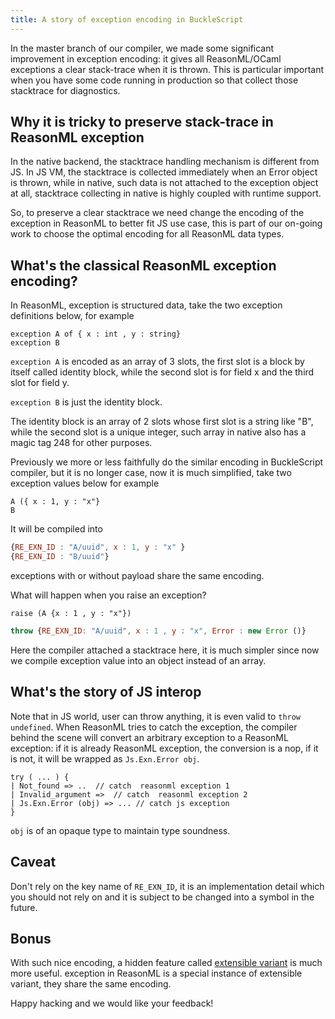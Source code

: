 ```yaml
---
title: A story of exception encoding in BuckleScript
---
```


In the master branch of our compiler, we made some significant improvement in exception encoding: it gives all ReasonML/OCaml exceptions a clear stack-trace when it is thrown. This is particular important when you have some code running in production so that collect those stacktrace for diagnostics.

## Why it is tricky to preserve stack-trace in ReasonML exception

In the native backend, the stacktrace handling mechanism is different from JS. In JS VM, the stacktrace is collected immediately when an Error object is thrown, while in native, such data is not attached to the exception object at all, stacktrace collecting in native is highly coupled with runtime support. 

So, to preserve a clear stacktrace we need change the encoding of the exception in ReasonML to better fit JS use case, this is part of our on-going work to choose the optimal encoding for all ReasonML data types.

## What's the classical ReasonML exception encoding?

In ReasonML, exception is structured data, take the two exception definitions below, for example

```reasonml
exception A of { x : int , y : string}
exception B
```

`exception A` is encoded as an array of 3 slots, the first slot is a block by itself called identity block, while the second slot is for field x and the third slot for field y.

`exception B` is just the identity block.

The identity block is an array of 2 slots whose first slot is a string like "B", while the second slot is a unique integer, such array in native also has a magic tag 248 for other purposes.

Previously we more or less faithfully do the similar encoding in BuckleScript compiler, but it is no longer case,  now it is much simplified, take two exception values below for example

```reasonml
A ({ x : 1, y : "x"}
B
```

It will be compiled into

```js
{RE_EXN_ID : "A/uuid", x : 1, y : "x" }
{RE_EXN_ID : "B/uuid"}
```
exceptions with or without payload share the same encoding.

What will happen when you raise an exception?

```reasonml
raise (A {x : 1 , y : "x"})
````


```js
throw {RE_EXN_ID: "A/uuid", x : 1 , y : "x", Error : new Error ()}
```

Here the compiler attached a stacktrace here, it is much simpler since now we compile exception value into an object instead of an array.

## What's the story of JS interop

Note that in JS world, user can throw anything, it is even valid to `throw undefined`. When ReasonML tries to catch the exception, the compiler behind the scene will convert an arbitrary exception to a ReasonML exception: if it is already ReasonML exception, the conversion is a nop, if it is not, it will be wrapped as `Js.Exn.Error obj`.

```reasonml
try ( ... ) {
| Not_found => ..  // catch  reasonml exception 1 
| Invalid_argument =>  // catch  reasonml exception 2
| Js.Exn.Error (obj) => ... // catch js exception
}
```

`obj` is of an opaque type to maintain type soundness.

## Caveat

Don't rely on the key name of `RE_EXN_ID`, it is an implementation detail which you should not rely on and it is subject to be changed into a symbol in the future.

## Bonus

With such nice encoding, a hidden feature called [extensible variant](https://caml.inria.fr/pub/docs/manual-ocaml/extensiblevariants.html) is much more useful. exception in ReasonML is a special instance of extensible variant, they share the same encoding.

Happy hacking and we would like your feedback!